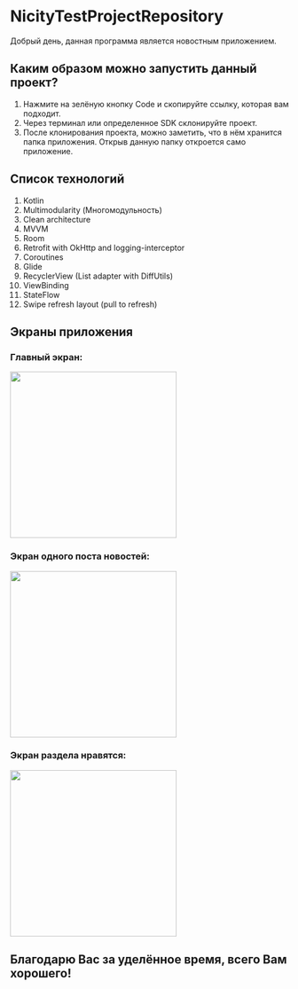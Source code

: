 # NicityTestProjectRepository
Добрый день, данная программа является новостным приложением.

## Каким образом можно запустить данный проект? 
1. Нажмите на зелёную кнопку Code и скопируйте ссылку, которая вам подходит.
2. Через терминал или определенное SDK склонируйте проект.
3. После клонирования проекта, можно заметить, что в нём хранится папка приложения. Открыв данную папку откроется само приложение.
 
## Список технологий
1. Kotlin
2. Multimodularity (Многомодульность)
3. Clean architecture
4. MVVM
5. Room
6. Retrofit with OkHttp and logging-interceptor
7. Coroutines
8. Glide
9. RecyclerView (List adapter with DiffUtils)
10. ViewBinding
11. StateFlow
12. Swipe refresh layout (pull to refresh)
 
## Экраны приложения
### Главный экран:

<img src="https://user-images.githubusercontent.com/60824596/155296637-bc1ba0c4-b610-47fd-b04d-c456766f2e7a.jpg" width="300" />

### Экран одного поста новостей:
<img src="https://user-images.githubusercontent.com/60824596/155296734-6aea1f9e-fe98-430d-9dce-977aabd555d6.jpg" width="300" />

### Экран раздела нравятся:
<img src="https://user-images.githubusercontent.com/60824596/155296970-c3ef20b1-d770-4696-84c8-aeb82e3073ec.jpg" width="300" />


## Благодарю Вас за уделённое время, всего Вам хорошего!
